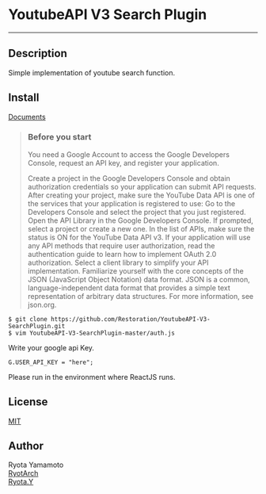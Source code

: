 # YoutubeAPI V3 Search Plugin
---


## Description

Simple implementation of youtube search function.

## Install

[Documents](https://developers.google.com/youtube/v3/getting-started?hl=en)

> ### Before you start
> You need a Google Account to access the Google Developers Console, request an API key, and register your application.
>
> Create a project in the Google Developers Console and obtain authorization credentials so your application can submit API requests.
> After creating your project, make sure the YouTube Data API is one of the services that your application is registered to use:
> Go to the Developers Console and select the project that you just registered.
> Open the API Library in the Google Developers Console. If prompted, select a project or create a new one. In the list of APIs, make sure the 
status is ON for the YouTube Data API v3.
> If your application will use any API methods that require user authorization, read the authentication guide to learn how to implement OAuth 2.0 
authorization.
> Select a client library to simplify your API implementation.
> Familiarize yourself with the core concepts of the JSON (JavaScript Object Notation) data format. JSON is a common, language-independent data 
format that provides a simple text representation of arbitrary data structures. For more information, see json.org.


```
$ git clone https://github.com/Restoration/YoutubeAPI-V3-SearchPlugin.git
$ vim YoutubeAPI-V3-SearchPlugin-master/auth.js
```
Write your google api Key.
```
G.USER_API_KEY = "here";
```

Please run in the environment where ReactJS runs.

## License

[MIT](https://github.com/Restoration/YoutubeAPI-V3-SearchPlugin/blob/master/LICENSE.md)

## Author

Ryota Yamamoto  
[RyotArch](https://github.com/Restoration)  
[Ryota.Y](http://developer-ryota.com)  
